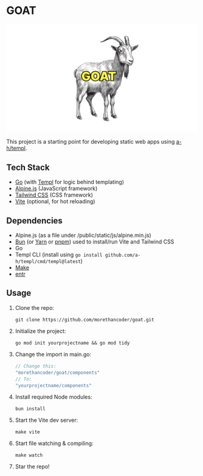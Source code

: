 # GOAT

![Banner](thumb.png)

This project is a starting point for developing static web apps using [a-h/templ](https://github.com/a-h/templ).

## Tech Stack
- [Go](https://golang.org/) (with [Templ](https://github.com/a-h/templ) for logic behind templating)
- [Alpine.js](https://alpinejs.dev/) (JavaScript framework)
- [Tailwind CSS](https://tailwindcss.com/) (CSS framework)
- [Vite](https://vitejs.dev/) (optional, for hot reloading)

## Dependencies
- Alpine.js (as a file under /public/static/js/alpine.min.js)
- [Bun](https://bun.sh/) (or [Yarn](https://yarnpkg.com/) or [pnpm](https://pnpm.io/)) used to install/run Vite and Tailwind CSS
- Go
- Templ CLI (install using `go install github.com/a-h/templ/cmd/templ@latest`)
- [Make](https://www.gnu.org/software/make/)
- [entr](https://github.com/eradman/entr)

## Usage
1. Clone the repo:
   ```
   git clone https://github.com/morethancoder/goat.git
   ```

2. Initialize the project:
   ```
   go mod init yourprojectname && go mod tidy
   ```

3. Change the import in main.go:
   ```go
   // Change this:
   "morethancoder/goat/components"
   // To:
   "yourprojectname/components"
   ```

4. Install required Node modules:
   ```
   bun install
   ```

5. Start the Vite dev server:
   ```
   make vite
   ```

6. Start file watching & compiling:
   ```
   make watch
   ```

7. Star the repo!

